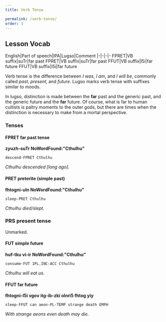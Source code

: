 ```yaml
---
title: Verb Tense

permalink: /verb-tense/
order: 3
---
```


## Lesson Vocab

English|Part of speech|IPA|Lugso|Comment
|-|-|-|-
FPRET|VB suffix|suTr|far past
FPRET|VB suffix|suTr|far past
FFUT|VB suffix|l5i|far future
FFUT|VB suffix|l5i|far future

Verb tense is the difference between _I was_, _I am_, and _I will be_, commonly called _past_, _present_, and _future_. 
Lugso marks verb tense with suffixes similar to moods.

In lugso, distinction is made between the **far** past and the generic past, and the generic future and the **far** future. Of course, what is far to human cultists is paltry moments to the outer gods, but there are times when the distinction is necessary to make from a mortal perspective.

### Tenses

#### FPRET far past tense

**zyuzh-suTr NoWordFound:"Cthulhu"**

`descend-FPRET Cthulhu`

_Cthulhu descended [long ago]._

#### PRET preterite (simple past)

**fhtogni-uln NoWordFound:"Cthulhu"**

`sleep-PRET Cthulhu`

_Cthulhu died/slept._

### PRS present tense

Unmarked.

#### FUT simple future

**huf-tku vi-ir NoWordFound:"Cthulhu"**

`consume-FUT 1PL.INC-ACC Cthulhu`

_Cthulhu will eat us._

#### FFUT far future

**fhtogni-l5i vgov itg-ib-zki olnri5 fhtog yiy**

`sleep-FFUT can aeon-PL-TEMP strange death EMPH`

_With strange aeons even death may die._
